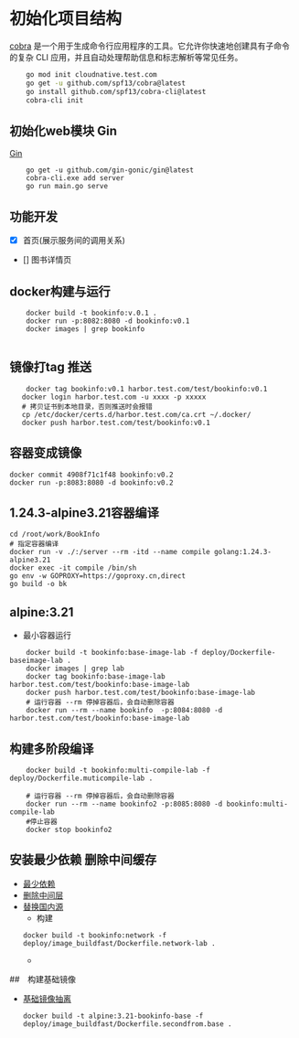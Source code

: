 # 初始化项目结构

[cobra](https://github.com/spf13/cobra) 是一个用于生成命令行应用程序的工具。它允许你快速地创建具有子命令的复杂 CLI 应用，并且自动处理帮助信息和标志解析等常见任务。

```bash
    go mod init cloudnative.test.com
    go get -u github.com/spf13/cobra@latest
    go install github.com/spf13/cobra-cli@latest
    cobra-cli init

```

## 初始化web模块 Gin
[Gin](https://github.com/gin-gonic/gin)
```
    go get -u github.com/gin-gonic/gin@latest
    cobra-cli.exe add server
    go run main.go serve
```

## 功能开发
- [X] 首页(展示服务间的调用关系)
- [] 图书详情页

## docker构建与运行

```
    docker build -t bookinfo:v.0.1 .
    docker run -p:8082:8080 -d bookinfo:v0.1
    docker images | grep bookinfo 
    
```

## 镜像打tag 推送
```
    docker tag bookinfo:v0.1 harbor.test.com/test/bookinfo:v0.1
   docker login harbor.test.com -u xxxx -p xxxxx
   # 拷贝证书到本地目录，否则推送时会报错
   cp /etc/docker/certs.d/harbor.test.com/ca.crt ~/.docker/
   docker push harbor.test.com/test/bookinfo:v0.1
```

## 容器变成镜像
```
docker commit 4908f71c1f48 bookinfo:v0.2
docker run -p:8083:8080 -d bookinfo:v0.2
```

## 1.24.3-alpine3.21容器编译 

```
cd /root/work/BookInfo
# 指定容器编译
docker run -v ./:/server --rm -itd --name compile golang:1.24.3-alpine3.21
docker exec -it compile /bin/sh
go env -w GOPROXY=https://goproxy.cn,direct
go build -o bk
```

## alpine:3.21
- 最小容器运行
```
    docker build -t bookinfo:base-image-lab -f deploy/Dockerfile-baseimage-lab .
    docker images | grep lab
    docker tag bookinfo:base-image-lab harbor.test.com/test/bookinfo:base-image-lab
    docker push harbor.test.com/test/bookinfo:base-image-lab
    # 运行容器 --rm 停掉容器后，会自动删除容器
    docker run --rm --name bookinfo  -p:8084:8080 -d harbor.test.com/test/bookinfo:base-image-lab
```

## 构建多阶段编译
```
    docker build -t bookinfo:multi-compile-lab -f deploy/Dockerfile.muticompile-lab .

    # 运行容器 --rm 停掉容器后，会自动删除容器
    docker run --rm --name bookinfo2 -p:8085:8080 -d bookinfo:multi-compile-lab
    #停止容器
    docker stop bookinfo2

```

## 安装最少依赖 删除中间缓存
- [最少依赖](deploy/image_compress/Dockerfile.reducedep-lab)
- [删除中间层](deploy/image_compress/Dockerfile.reducelayers-lab)
- [替换国内源](deploy/image_buildfast/Dockerfile.network-lab)
    - 构建
    ```
    docker build -t bookinfo:network -f deploy/image_buildfast/Dockerfile.network-lab .
    ```
    - 

##　构建基础镜像
- [基础镜像抽离](deploy/image_buildfast/Dockerfile.secondfrom.base) 
    ```
    docker build -t alpine:3.21-bookinfo-base -f  deploy/image_buildfast/Dockerfile.secondfrom.base .
    ```